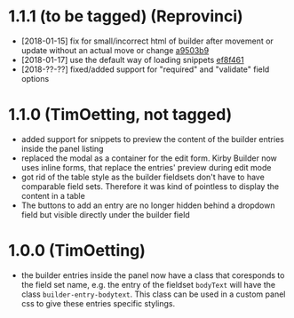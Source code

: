 # 1.1.1 (to be tagged) (Reprovinci)
- [2018-01-15] fix for small/incorrect html of builder after movement or update without an actual move or change [a9503b9]()
- [2018-01-17] use the default way of loading snippets [ef8f461]()
- [2018-??-??] fixed/added support for "required" and "validate" field options 

# 1.1.0 (TimOetting, not tagged)

- added support for snippets to preview the content of the builder entries inside the panel listing
- replaced the modal as a container for the edit form. Kirby Builder now uses inline forms, that replace the entries' preview during edit mode
- got rid of the table style as the builder fieldsets don't have to have comparable field sets. Therefore it was kind of pointless to display the content in a table
- The buttons to add an entry are no longer hidden behind a dropdown field but visible directly under the builder field

# 1.0.0 (TimOetting)

- the builder entries inside the panel now have a class that coresponds to the field set name, e.g. the entry of the fieldset `bodyText` will have the class `builder-entry-bodytext`. This class can be used in a custom panel css to give these entries specific stylings.